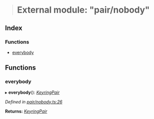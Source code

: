 > # External module: "pair/nobody"

## Index

### Functions

* [everybody](_pair_nobody_.md#everybody)

## Functions

###  everybody

▸ **everybody**(): *[KeyringPair](../interfaces/_types_.keyringpair.md)*

*Defined in [pair/nobody.ts:26](https://github.com/polkadot-js/common/blob/9a4938b/packages/keyring/src/pair/nobody.ts#L26)*

**Returns:** *[KeyringPair](../interfaces/_types_.keyringpair.md)*